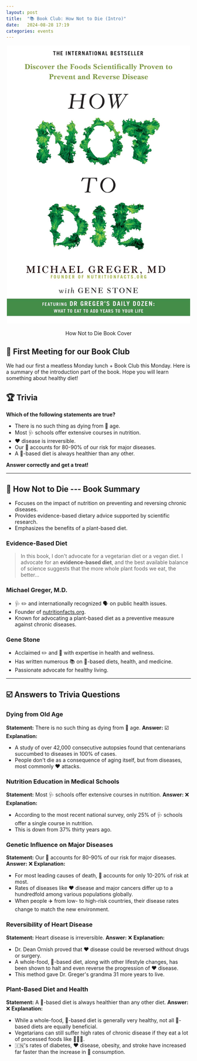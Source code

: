 ```yaml
---
layout: post
title:  "📚 Book Club: How Not to Die (Intro)"
date:   2024-08-28 17:19
categories: events
---
```


<center>
<img src="/images/2024/how-not-to-die/how-not-to-die.jpg" alt="How Not to Die Book Cover"
width="500">
<p>How Not to Die Book Cover</p>
</center>

## 🎉 First Meeting for our Book Club

We had our first a meatless Monday lunch + Book Club this Monday.
Here is a summary of the introduction part of the book.
Hope you will learn something about healthy diet!

## 🏆 Trivia

**Which of the following statements are true?**
- There is no such thing as dying from 👴 age.
- Most 🩺 schools offer extensive courses in nutrition.
- ❤️ disease is irreversible.
- Our 🧬 accounts for 80-90% of our risk for major diseases.
- A 🌱-based diet is always healthier than any other.

**Answer correctly and get a treat!**

---

## 📖 How Not to Die --- Book Summary

- Focuses on the impact of nutrition on preventing and reversing chronic diseases.
- Provides evidence-based dietary advice supported by scientific research.
- Emphasizes the benefits of a plant-based diet.

### Evidence-Based Diet

> In this book, I don't advocate for a vegetarian diet or a vegan diet. I advocate for an **evidence-based diet**, and the best available balance of science suggests that the more whole plant foods we eat, the better...

### Michael Greger, M.D.

- 🩺 ✏️ and internationally recognized 🗣 on public health issues.
- Founder of [nutritionfacts.org](https://nutritionfacts.org).
- Known for advocating a plant-based diet as a preventive measure against chronic diseases.

### Gene Stone

- Acclaimed ✏️ and 📰 with expertise in health and wellness.
- Has written numerous 📚 on 🌱-based diets, health, and medicine.
- Passionate advocate for healthy living.

---

## ☑️  Answers to Trivia Questions

### Dying from Old Age

**Statement:** There is no such thing as dying from 👴 age.
**Answer:** ☑️
**Explanation:**
- A study of over 42,000 consecutive autopsies found that centenarians succumbed to diseases in 100% of cases.
- People don't die as a consequence of aging itself, but from diseases, most commonly ❤️ attacks.

### Nutrition Education in Medical Schools

**Statement:** Most 🩺 schools offer extensive courses in nutrition.
**Answer:** ❌
**Explanation:**
- According to the most recent national survey, only 25% of 🩺 schools offer a single course in nutrition.
- This is down from 37% thirty years ago.

### Genetic Influence on Major Diseases

**Statement:** Our 🧬 accounts for 80-90% of our risk for major diseases.
**Answer:** ❌
**Explanation:**
- For most leading causes of death, 🧬 accounts for only 10-20% of risk at most.
- Rates of diseases like ❤️ disease and major cancers differ up to a hundredfold among various populations globally.
- When people ✈️ from low- to high-risk countries, their disease rates change to match the new environment.

### Reversibility of Heart Disease

**Statement:** Heart disease is irreversible.
**Answer:** ❌
**Explanation:**
- Dr. Dean Ornish proved that ❤️ disease could be reversed without drugs or surgery.
- A whole-food, 🌱-based diet, along with other lifestyle changes, has been shown to halt and even reverse the progression of ❤️ disease.
- This method gave Dr. Greger's grandma 31 more years to live.

### Plant-Based Diet and Health

**Statement:** A 🌱-based diet is always healthier than any other diet.
**Answer:** ❌
**Explanation:**
- While a whole-food, 🌱-based diet is generally very healthy, not all 🌱-based diets are equally beneficial.
- Vegetarians can still suffer high rates of chronic disease if they eat a lot of processed foods like 🍟🍩🍰.
- 🇮🇳's rates of diabetes, ❤️ disease, obesity, and stroke have increased far faster than the increase in 🍖 consumption.
